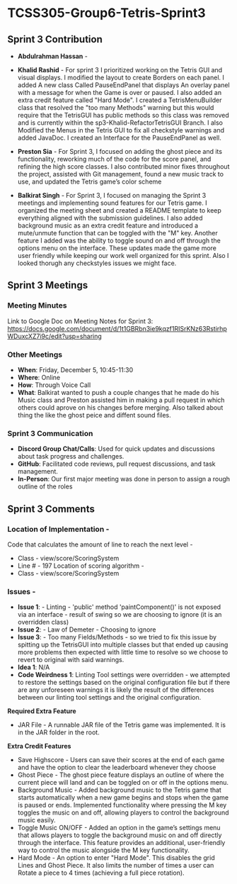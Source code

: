 # TCSS305-Group6-Tetris-Sprint3

## Sprint 3 Contribution

- **Abdulrahman Hassan**  - 

- **Khalid Rashid**  - For sprint 3 I prioritized working on the Tetris GUI and visual displays. I modified the layout to create Borders on each panel. I added A new class Called PauseEndPanel that displays An overlay panel with a message for when the Game is over or paused. I also added an extra credit feature called "Hard Mode". I created a TetrisMenuBuilder class that resolved the "too many Methods" warning but this would require that the TetrisGUI has public methods so this class was removed and is currently within the sp3-Khalid-RefactorTetrisGUI Branch. I also Modified the Menus in the Tetris GUI to fix all checkstyle warnings and added JavaDoc. I created an Interface for the PauseEndPanel as well.

- **Preston Sia**  - For Sprint 3, I focused on adding the ghost piece and its functionality, reworking much of the code for the score panel, and refining the high score classes. I also contributed minor fixes throughout the project, assisted with Git management, found a new music track to use, and updated the Tetris game’s color scheme 
  
- **Balkirat Singh**  - For Sprint 3, I focused on managing the Sprint 3 meetings and implementing sound features for our Tetris game. I organized the meeting sheet and created a README template to keep everything aligned with the submission guidelines. I also added background music as an extra credit feature and introduced a mute/unmute function that can be toggled with the "M" key. Another feature I added was the ability to toggle sound on and off through the options menu on the interface. These updates made the game more user friendly while keeping our work well organized for this sprint. Also I looked thorugh any checkstyles issues we might face.

## Sprint 3 Meetings

### Meeting Minutes
Link to Google Doc on Meeting Notes for Sprint 3:
https://docs.google.com/document/d/1t1GBRbn3ie9kqzf1RISrKNz63RstirhpWDuxcXZ7i9c/edit?usp=sharing

### Other Meetings
- **When**: Friday, December 5, 10:45-11:30
- **Where**: Online
- **How**: Through Voice Call
- **What**: Balkirat wanted to push a couple changes that he made do his Music class and Preston assisted him in making a pull request in which others could aprove on his changes before merging. Also talked about thing the like the ghost peice and diffent sound files.

### Sprint 3 Communication

- **Discord Group Chat/Calls**: Used for quick updates and discussions about task progress and challenges.  
- **GitHub**: Facilitated code reviews, pull request discussions, and task management.  
- **In-Person**: Our first major meeting was done in person to assign a rough outline of the roles

## Sprint 3 Comments
### Location of Implementation -
Code that calculates the amount of line to reach the next level -
- Class - view/score/ScoringSystem
- Line # - 197
Location of scoring algorithm -
- Class - view/score/ScoringSystem

### Issues -
- **Issue 1**: - Linting - 'public' method 'paintComponent()' is not exposed via an interface - result of swing so we are choosing to ignore (it is an overridden class)
- **Issue 2**: - Law of Demeter - Choosing to ignore
- **Issue 3**: - Too many Fields/Methods - so we tried to fix this issue by spitting up the TetrisGUI into multiple classes but that ended up causing more problems then expected with little time to resolve so we choose to revert to original with said warnings.
- **Idea 1**: N/A
- **Code Weirdness 1**: Linting Tool settings were overridden - we attempted to restore the settings based on the original configuration file but if there are any unforeseen warnings it is likely the result of the differences between our linting tool settings and the original configuration.

**Required Extra Feature**

- JAR File - A runnable JAR file of the Tetris game was implemented. It is in the JAR folder in the root.

**Extra Credit Features**

- Save Highscore - Users can save their scores at the end of each game and have the option to clear the leaderboard whenever they choose
- Ghost Piece - The ghost piece feature displays an outline of where the current piece will land and can be toggled on or off in the options menu.
- Background Music - Added background music to the Tetris game that starts automatically when a new game begins and stops when the game is paused or ends. Implemented functionality where pressing the M key toggles the music on and off, allowing players to control the background music easily.
- Toggle Music ON/OFF - Added an option in the game’s settings menu that allows players to toggle the background music on and off directly through the interface. This feature provides an additional, user-friendly way to control the music alongside the M key functionality.
- Hard Mode - An option to enter "Hard Mode". This disables the grid Lines and Ghost Piece. It also limits the number of times a user can Rotate a piece to 4 times (achieving a full piece rotation).








  
